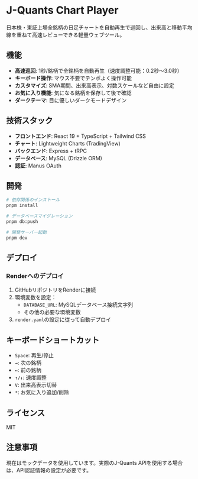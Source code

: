 # J-Quants Chart Player

日本株・東証上場全銘柄の日足チャートを自動再生で巡回し、出来高と移動平均線を重ねて高速レビューできる軽量ウェブツール。

## 機能

- **高速巡回**: 1秒/銘柄で全銘柄を自動再生（速度調整可能：0.2秒〜3.0秒）
- **キーボード操作**: マウス不要でテンポよく操作可能
- **カスタマイズ**: SMA期間、出来高表示、対数スケールなど自由に設定
- **お気に入り機能**: 気になる銘柄を保存して後で確認
- **ダークテーマ**: 目に優しいダークモードデザイン

## 技術スタック

- **フロントエンド**: React 19 + TypeScript + Tailwind CSS
- **チャート**: Lightweight Charts (TradingView)
- **バックエンド**: Express + tRPC
- **データベース**: MySQL (Drizzle ORM)
- **認証**: Manus OAuth

## 開発

```bash
# 依存関係のインストール
pnpm install

# データベースマイグレーション
pnpm db:push

# 開発サーバー起動
pnpm dev
```

## デプロイ

### Renderへのデプロイ

1. GitHubリポジトリをRenderに接続
2. 環境変数を設定：
   - `DATABASE_URL`: MySQLデータベース接続文字列
   - その他の必要な環境変数
3. `render.yaml`の設定に従って自動デプロイ

## キーボードショートカット

- `Space`: 再生/停止
- `→`: 次の銘柄
- `←`: 前の銘柄
- `↑/↓`: 速度調整
- `V`: 出来高表示切替
- `*`: お気に入り追加/削除

## ライセンス

MIT

## 注意事項

現在はモックデータを使用しています。実際のJ-Quants APIを使用する場合は、API認証情報の設定が必要です。

